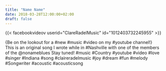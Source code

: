 ```yaml
---
title: "Name Name"
date: 2018-03-28T12:00:00+02:00
draft: false
---
```


{{< facebookvideov userid="ClareRadelMusic" id="1012403732245955" >}}

{Be on the lookout for a #new #music #video on my #youtube channel!}
This is an original song I wrote while in #Nashville with one of the members of the @nonameblues
Stay tuned! #music #Country #youtube #video #love #singer #Indiana #song #claireradelmusic #joy #dream #fun #melody #Songwriter #acoustic #acousticsong
